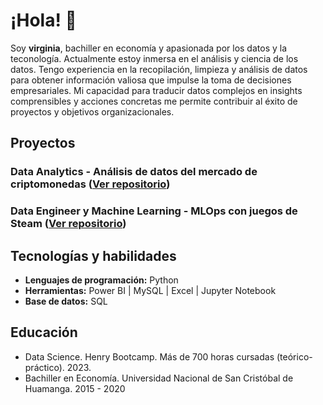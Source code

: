 # ¡Hola! 👋
Soy **virginia**, bachiller en economía y apasionada por los datos y la teconología. Actualmente estoy inmersa en el análisis y ciencia de los datos.
Tengo experiencia en la recopilación, limpieza y análisis de datos para obtener información valiosa que impulse la toma de decisiones empresariales. Mi capacidad para traducir datos complejos en insights comprensibles y acciones concretas me permite contribuir al éxito de proyectos y objetivos organizacionales.

## Proyectos
### Data Analytics - Análisis de datos del mercado de criptomonedas ([Ver repositorio](https://github.com/VirChaska/DA_Criptomonedas))

### Data Engineer y Machine Learning - MLOps con juegos de Steam ([Ver repositorio](https://github.com/VirChaska/Proyecto_MLops))

## Tecnologías y habilidades
- **Lenguajes de programación:** Python
- **Herramientas:**  Power BI | MySQL | Excel | Jupyter Notebook 
- **Base de datos:** SQL

## Educación
- Data Science. Henry Bootcamp. Más de 700 horas cursadas (teórico-práctico). 2023.
- Bachiller en Economía. Universidad Nacional de San Cristóbal de Huamanga. 2015 - 2020
